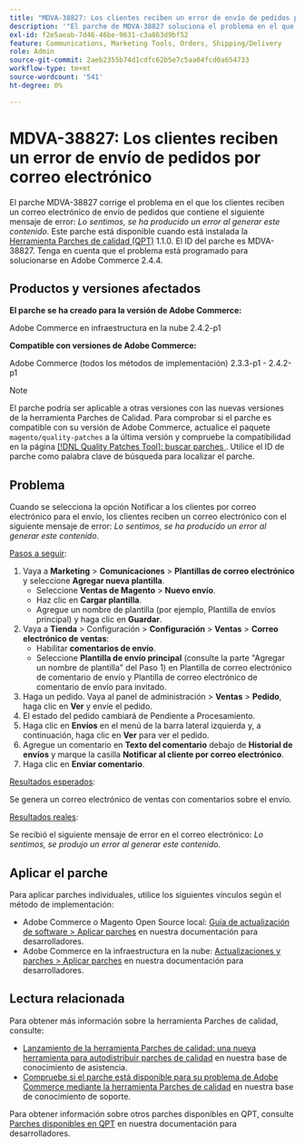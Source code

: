 ```yaml
---
title: "MDVA-38827: Los clientes reciben un error de envío de pedidos por correo electrónico"
description: '"El parche de MDVA-38827 soluciona el problema en el que los clientes reciben un correo electrónico de envío de pedidos que contiene el siguiente mensaje de error: *Lo sentimos, se ha producido un error al generar este contenido*. Este parche está disponible cuando está instalada la [Quality Patches Tool (QPT)](https://experienceleague.adobe.com/en/docs/commerce-operations/upgrade-guide/patches/overview) 1.1.0. El ID del parche es MDVA-38827. Tenga en cuenta que el problema está programado para solucionarse en Adobe Commerce 2.4.4".'
exl-id: f2e5aeab-7d46-46be-9631-c3a863d9bf52
feature: Communications, Marketing Tools, Orders, Shipping/Delivery
role: Admin
source-git-commit: 2aeb2355b74d1cdfc62b5e7c5aa04fcd0a654733
workflow-type: tm+mt
source-wordcount: '541'
ht-degree: 0%

---
```


# MDVA-38827: Los clientes reciben un error de envío de pedidos por correo electrónico

El parche MDVA-38827 corrige el problema en el que los clientes reciben un correo electrónico de envío de pedidos que contiene el siguiente mensaje de error: *Lo sentimos, se ha producido un error al generar este contenido*. Este parche está disponible cuando está instalada la [Herramienta Parches de calidad (QPT)](https://experienceleague.adobe.com/en/docs/commerce-operations/upgrade-guide/patches/overview) 1.1.0. El ID del parche es MDVA-38827. Tenga en cuenta que el problema está programado para solucionarse en Adobe Commerce 2.4.4.

## Productos y versiones afectados

**El parche se ha creado para la versión de Adobe Commerce:**

Adobe Commerce en infraestructura en la nube 2.4.2-p1

**Compatible con versiones de Adobe Commerce:**

Adobe Commerce (todos los métodos de implementación) 2.3.3-p1 - 2.4.2-p1

>[!NOTE]
>
>El parche podría ser aplicable a otras versiones con las nuevas versiones de la herramienta Parches de Calidad. Para comprobar si el parche es compatible con su versión de Adobe Commerce, actualice el paquete `magento/quality-patches` a la última versión y compruebe la compatibilidad en la página [[!DNL Quality Patches Tool]: buscar parches ](https://experienceleague.adobe.com/tools/commerce-quality-patches/index.html). Utilice el ID de parche como palabra clave de búsqueda para localizar el parche.

## Problema

Cuando se selecciona la opción Notificar a los clientes por correo electrónico para el envío, los clientes reciben un correo electrónico con el siguiente mensaje de error: *Lo sentimos, se ha producido un error al generar este contenido*.

<u>Pasos a seguir</u>:

1. Vaya a **Marketing** > **Comunicaciones** > **Plantillas de correo electrónico** y seleccione **Agregar nueva plantilla**.
   * Seleccione **Ventas de Magento** > **Nuevo envío**.
   * Haz clic en **Cargar plantilla**.
   * Agregue un nombre de plantilla (por ejemplo, Plantilla de envíos principal) y haga clic en **Guardar**.
1. Vaya a **Tienda** > Configuración > **Configuración** > **Ventas** > **Correo electrónico de ventas**:
   * Habilitar **comentarios de envío**.
   * Seleccione **Plantilla de envío principal** (consulte la parte &quot;Agregar un nombre de plantilla&quot; del Paso 1) en Plantilla de correo electrónico de comentario de envío y Plantilla de correo electrónico de comentario de envío para invitado.
1. Haga un pedido. Vaya al panel de administración > **Ventas** > **Pedido**, haga clic en **Ver** y envíe el pedido.
1. El estado del pedido cambiará de Pendiente a Procesamiento.
1. Haga clic en **Envíos** en el menú de la barra lateral izquierda y, a continuación, haga clic en **Ver** para ver el pedido.
1. Agregue un comentario en **Texto del comentario** debajo de **Historial de envíos** y marque la casilla **Notificar al cliente por correo electrónico**.
1. Haga clic en **Enviar comentario**.

<u>Resultados esperados</u>:

Se genera un correo electrónico de ventas con comentarios sobre el envío.

<u>Resultados reales</u>:

Se recibió el siguiente mensaje de error en el correo electrónico: *Lo sentimos, se produjo un error al generar este contenido.*

## Aplicar el parche

Para aplicar parches individuales, utilice los siguientes vínculos según el método de implementación:

* Adobe Commerce o Magento Open Source local: [Guía de actualización de software > Aplicar parches](https://experienceleague.adobe.com/en/docs/commerce-operations/tools/quality-patches-tool/usage) en nuestra documentación para desarrolladores.
* Adobe Commerce en la infraestructura en la nube: [Actualizaciones y parches > Aplicar parches](https://experienceleague.adobe.com/en/docs/commerce-cloud-service/user-guide/develop/upgrade/apply-patches) en nuestra documentación para desarrolladores.

## Lectura relacionada

Para obtener más información sobre la herramienta Parches de calidad, consulte:

* [Lanzamiento de la herramienta Parches de calidad: una nueva herramienta para autodistribuir parches de calidad](/help/announcements/adobe-commerce-announcements/magento-quality-patches-released-new-tool-to-self-serve-quality-patches.md) en nuestra base de conocimiento de asistencia.
* [Compruebe si el parche está disponible para su problema de Adobe Commerce mediante la herramienta Parches de calidad](/help/support-tools/patches-available-in-qpt-tool/check-patch-for-magento-issue-with-magento-quality-patches.md) en nuestra base de conocimiento de soporte.

Para obtener información sobre otros parches disponibles en QPT, consulte [Parches disponibles en QPT](https://experienceleague.adobe.com/tools/commerce-quality-patches/index.html) en nuestra documentación para desarrolladores.
